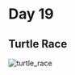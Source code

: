 # Day 19

## Turtle Race

![turtle_race](https://user-images.githubusercontent.com/115932275/196044554-bdeac390-ce23-451e-8046-e0bfb8293dff.gif)
